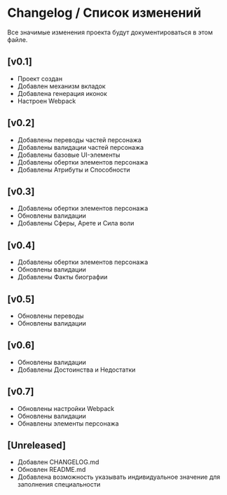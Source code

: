# Changelog / Список изменений

Все значимые изменения проекта будут документироваться в этом файле.

## [v0.1]

- Проект создан
- Добавлен механизм вкладок
- Добавлена генерация иконок
- Настроен Webpack

## [v0.2]

- Добавлены переводы частей персонажа
- Добавлены валидации частей персонажа
- Добавлены базовые UI-элементы
- Добавлены обертки элементов персонажа
- Добавлены Атрибуты и Способности

## [v0.3]

- Добавлены обертки элементов персонажа
- Обновлены валидации
- Добавлены Сферы, Арете и Сила воли

## [v0.4]

- Добавлены обертки элементов персонажа
- Обновлены валидации
- Добавлены Факты биографии

## [v0.5]

- Обновлены переводы
- Обновлены валидации

## [v0.6]

- Обновлены валидации
- Добавлены Достоинства и Недостатки

## [v0.7]

- Обновлены настройки Webpack
- Обновлены валидации
- Обнавлены элементы персонажа

## [Unreleased]

- Добавлен CHANGELOG.md
- Обновлен README.md
- Добавлена возможность указывать индивидуальное значение для заполнения специальности
